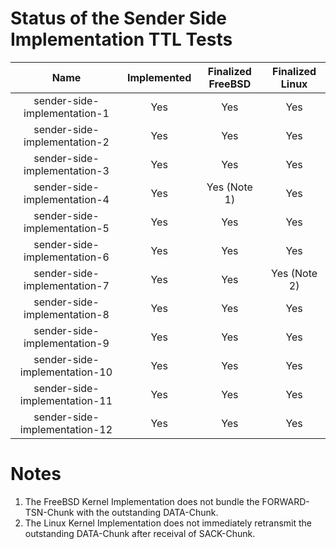 # Status of the Sender Side Implementation TTL Tests

| Name                                           | Implemented   | Finalized FreeBSD   | Finalized Linux   |
| :--------------------------------------------: | :-----------: | :-----------------: | :---------------: |
| sender-side-implementation-1                   | Yes           | Yes                 | Yes               |
| sender-side-implementation-2                   | Yes           | Yes                 | Yes               |
| sender-side-implementation-3                   | Yes           | Yes                 | Yes               |
| sender-side-implementation-4                   | Yes           | Yes (Note 1)        | Yes               |
| sender-side-implementation-5                   | Yes           | Yes                 | Yes               |
| sender-side-implementation-6                   | Yes           | Yes                 | Yes               |
| sender-side-implementation-7                   | Yes           | Yes                 | Yes (Note 2)      |
| sender-side-implementation-8                   | Yes           | Yes                 | Yes               |
| sender-side-implementation-9                   | Yes           | Yes                 | Yes               |
| sender-side-implementation-10                  | Yes           | Yes                 | Yes               |
| sender-side-implementation-11                  | Yes           | Yes                 | Yes               |
| sender-side-implementation-12                  | Yes           | Yes                 | Yes               |

# Notes
1. The FreeBSD Kernel Implementation does not bundle the FORWARD-TSN-Chunk with the outstanding DATA-Chunk.
2. The Linux Kernel Implementation does not immediately retransmit the outstanding DATA-Chunk after receival of SACK-Chunk.
